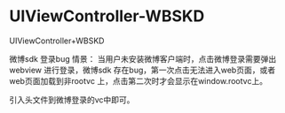 # UIViewController-WBSKD
UIViewController+WBSKD

微博sdk 登录bug 
情景： 当用户未安装微博客户端时，点击微博登录需要弹出webview 进行登录，微博sdk 存在bug，第一次点击无法进入web页面，或者web页面加载到非rootvc 上，点击第二次时才会显示在window.rootvc上。

引入头文件到微博登录的vc中即可。
